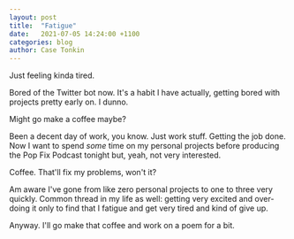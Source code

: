 ```yaml
---
layout: post
title:  "Fatigue"
date:   2021-07-05 14:24:00 +1100
categories: blog
author: Case Tonkin
---
```


Just feeling kinda tired. 

Bored of the Twitter bot now. It's a habit I have actually, getting bored with projects pretty early on. I dunno.

Might go make a coffee maybe?

Been a decent day of work, you know. Just work stuff. Getting the job done. Now I want to spend <em>some</em> time on my personal projects before producing the Pop Fix Podcast tonight but, yeah, not very interested.

Coffee. That'll fix my problems, won't it?

Am aware I've gone from like zero personal projects to one to three very quickly. Common thread in my life as well: getting very excited and over-doing it only to find that I fatigue and get very tired and kind of give up.

Anyway. I'll go make that coffee and work on a poem for a bit.